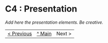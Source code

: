# C4 : Presentation

_Add here the presentation elements. Be creative._

| | | |
:--- | :---: | ---: 
[< Previous](c3.md) | [^ Main](https://github.com/exemploTrabalho/report) | Next >